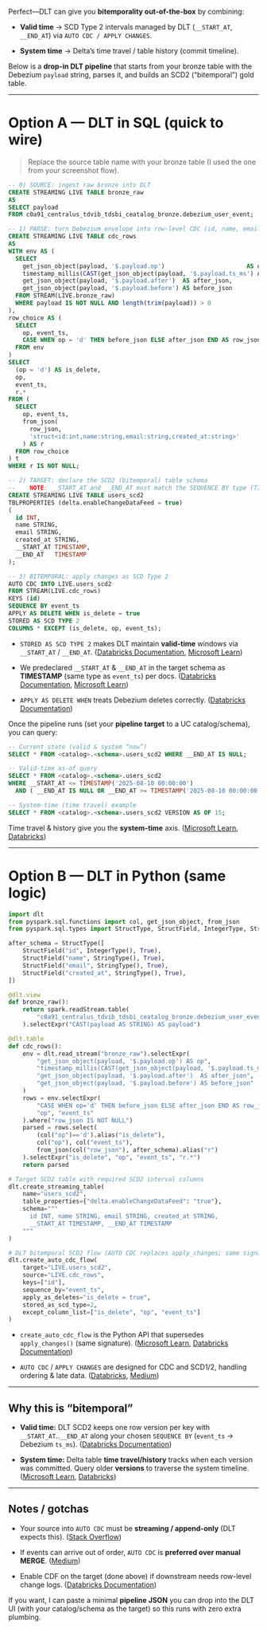 


Perfect—DLT can give you **bitemporality out-of-the-box** by combining:

- **Valid time** → SCD Type 2 intervals managed by DLT (`__START_AT`, `__END_AT`) via `AUTO CDC / APPLY CHANGES`.
    
- **System time** → Delta’s time travel / table history (commit timeline).
    

Below is a **drop-in DLT pipeline** that starts from your bronze table with the Debezium `payload` string, parses it, and builds an SCD2 (“bitemporal”) gold table.

---

# Option A — DLT in **SQL** (quick to wire)

> Replace the source table name with your bronze table (I used the one from your screenshot flow).

```sql
-- 0) SOURCE: ingest raw bronze into DLT
CREATE STREAMING LIVE TABLE bronze_raw
AS
SELECT payload
FROM c0a91_centralus_tdvib_tdsbi_ceatalog_bronze.debezium_user_event;

-- 1) PARSE: turn Debezium envelope into row-level CDC (id, name, email, event_ts, op)
CREATE STREAMING LIVE TABLE cdc_rows
AS
WITH env AS (
  SELECT
    get_json_object(payload, '$.payload.op')                       AS op,
    timestamp_millis(CAST(get_json_object(payload, '$.payload.ts_ms') AS BIGINT)) AS event_ts,
    get_json_object(payload, '$.payload.after')  AS after_json,
    get_json_object(payload, '$.payload.before') AS before_json
  FROM STREAM(LIVE.bronze_raw)
  WHERE payload IS NOT NULL AND length(trim(payload)) > 0
),
row_choice AS (
  SELECT
    op, event_ts,
    CASE WHEN op = 'd' THEN before_json ELSE after_json END AS row_json
  FROM env
)
SELECT
  (op = 'd') AS is_delete,
  op,
  event_ts,
  r.*
FROM (
  SELECT
    op, event_ts,
    from_json(
      row_json,
      'struct<id:int,name:string,email:string,created_at:string>'
    ) AS r
  FROM row_choice
) t
WHERE r IS NOT NULL;

-- 2) TARGET: declare the SCD2 (bitemporal) table schema
--    NOTE: __START_AT and __END_AT must match the SEQUENCE BY type (TIMESTAMP here)
CREATE STREAMING LIVE TABLE users_scd2
TBLPROPERTIES (delta.enableChangeDataFeed = true)
(
  id INT,
  name STRING,
  email STRING,
  created_at STRING,
  __START_AT TIMESTAMP,
  __END_AT   TIMESTAMP
);

-- 3) BITEMPORAL: apply changes as SCD Type 2
AUTO CDC INTO LIVE.users_scd2
FROM STREAM(LIVE.cdc_rows)
KEYS (id)
SEQUENCE BY event_ts
APPLY AS DELETE WHEN is_delete = true
STORED AS SCD TYPE 2
COLUMNS * EXCEPT (is_delete, op, event_ts);
```

- `STORED AS SCD TYPE 2` makes DLT maintain **valid-time** windows via `__START_AT` / `__END_AT`. ([Databricks Documentation](https://docs.databricks.com/aws/en/dlt-ref/dlt-sql-ref-apply-changes-into?utm_source=chatgpt.com "AUTO CDC INTO (Lakeflow Declarative Pipelines)"), [Microsoft Learn](https://learn.microsoft.com/en-us/azure/databricks/dlt-ref/dlt-sql-ref-apply-changes-into?utm_source=chatgpt.com "AUTO CDC INTO (Lakeflow Declarative Pipelines)"))
    
- We predeclared `__START_AT` & `__END_AT` in the target schema as **TIMESTAMP** (same type as `event_ts`) per docs. ([Databricks Documentation](https://docs.databricks.com/aws/en/dlt-ref/dlt-sql-ref-apply-changes-into?utm_source=chatgpt.com "AUTO CDC INTO (Lakeflow Declarative Pipelines)"), [Microsoft Learn](https://learn.microsoft.com/en-us/azure/databricks/dlt-ref/dlt-python-ref-apply-changes?utm_source=chatgpt.com "create_auto_cdc_flow - Azure Databricks"))
    
- `APPLY AS DELETE WHEN` treats Debezium deletes correctly. ([Databricks Documentation](https://docs.databricks.com/aws/en/dlt-ref/dlt-sql-ref-apply-changes-into?utm_source=chatgpt.com "AUTO CDC INTO (Lakeflow Declarative Pipelines)"))
    

Once the pipeline runs (set your **pipeline target** to a UC catalog/schema), you can query:

```sql
-- Current state (valid & system “now”)
SELECT * FROM <catalog>.<schema>.users_scd2 WHERE __END_AT IS NULL;

-- Valid-time as-of query
SELECT * FROM <catalog>.<schema>.users_scd2
WHERE __START_AT <= TIMESTAMP('2025-08-10 00:00:00')
  AND ( __END_AT IS NULL OR __END_AT >= TIMESTAMP('2025-08-10 00:00:00') );

-- System-time (time travel) example
SELECT * FROM <catalog>.<schema>.users_scd2 VERSION AS OF 15;
```

Time travel & history give you the **system-time** axis. ([Microsoft Learn](https://learn.microsoft.com/en-us/azure/databricks/delta/history?utm_source=chatgpt.com "Work with Delta Lake table history - Azure Databricks"), [Databricks](https://www.databricks.com/blog/2019/02/04/introducing-delta-time-travel-for-large-scale-data-lakes.html?utm_source=chatgpt.com "Introducing Delta Time Travel for Large Scale Data Lakes"))

---

# Option B — DLT in **Python** (same logic)

```python
import dlt
from pyspark.sql.functions import col, get_json_object, from_json
from pyspark.sql.types import StructType, StructField, IntegerType, StringType

after_schema = StructType([
    StructField("id", IntegerType(), True),
    StructField("name", StringType(), True),
    StructField("email", StringType(), True),
    StructField("created_at", StringType(), True),
])

@dlt.view
def bronze_raw():
    return spark.readStream.table(
        "c0a91_centralus_tdvib_tdsbi_ceatalog_bronze.debezium_user_event"
    ).selectExpr("CAST(payload AS STRING) AS payload")

@dlt.table
def cdc_rows():
    env = dlt.read_stream("bronze_raw").selectExpr(
        "get_json_object(payload, '$.payload.op') AS op",
        "timestamp_millis(CAST(get_json_object(payload, '$.payload.ts_ms') AS BIGINT)) AS event_ts",
        "get_json_object(payload, '$.payload.after')  AS after_json",
        "get_json_object(payload, '$.payload.before') AS before_json"
    )
    rows = env.selectExpr(
        "CASE WHEN op='d' THEN before_json ELSE after_json END AS row_json",
        "op", "event_ts"
    ).where("row_json IS NOT NULL")
    parsed = rows.select(
        (col("op")=='d').alias("is_delete"),
        col("op"), col("event_ts"),
        from_json(col("row_json"), after_schema).alias("r")
    ).selectExpr("is_delete", "op", "event_ts", "r.*")
    return parsed

# Target SCD2 table with required SCD2 interval columns
dlt.create_streaming_table(
    name="users_scd2",
    table_properties={"delta.enableChangeDataFeed": "true"},
    schema="""
      id INT, name STRING, email STRING, created_at STRING,
      __START_AT TIMESTAMP, __END_AT TIMESTAMP
    """
)

# DLT bitemporal SCD2 flow (AUTO CDC replaces apply_changes; same signature)
dlt.create_auto_cdc_flow(
    target="LIVE.users_scd2",
    source="LIVE.cdc_rows",
    keys=["id"],
    sequence_by="event_ts",
    apply_as_deletes="is_delete = true",
    stored_as_scd_type=2,
    except_column_list=["is_delete", "op", "event_ts"]
)
```

- `create_auto_cdc_flow` is the Python API that supersedes `apply_changes()` (same signature). ([Microsoft Learn](https://learn.microsoft.com/en-us/azure/databricks/dlt-ref/dlt-python-ref-apply-changes?utm_source=chatgpt.com "create_auto_cdc_flow - Azure Databricks"), [Databricks Documentation](https://docs.databricks.com/aws/en/dlt/cdc?utm_source=chatgpt.com "The AUTO CDC APIs: Simplify change data capture with ..."))
    
- `AUTO CDC` / `APPLY CHANGES` are designed for CDC and SCD1/2, handling ordering & late data. ([Databricks](https://www.databricks.com/blog/2022/04/25/simplifying-change-data-capture-with-databricks-delta-live-tables.html?utm_source=chatgpt.com "Change Data Capture With Delta Live Tables"), [Medium](https://medium.com/%40soumen.nandi01/enhancing-databricks-dlt-pipeline-performance-when-using-apply-changes-ad8fa00fb2c3?utm_source=chatgpt.com "Enhancing Databricks DLT Pipeline Performance when ..."))
    

---

## Why this is “bitemporal”

- **Valid time:** DLT SCD2 keeps one row version per key with `__START_AT`..`__END_AT` along your chosen `SEQUENCE BY` (`event_ts` → Debezium `ts_ms`). ([Databricks Documentation](https://docs.databricks.com/aws/en/dlt-ref/dlt-sql-ref-apply-changes-into?utm_source=chatgpt.com "AUTO CDC INTO (Lakeflow Declarative Pipelines)"))
    
- **System time:** Delta table **time travel/history** tracks when each version was committed. Query older **versions** to traverse the system timeline. ([Microsoft Learn](https://learn.microsoft.com/en-us/azure/databricks/delta/history?utm_source=chatgpt.com "Work with Delta Lake table history - Azure Databricks"), [Databricks](https://www.databricks.com/blog/2019/02/04/introducing-delta-time-travel-for-large-scale-data-lakes.html?utm_source=chatgpt.com "Introducing Delta Time Travel for Large Scale Data Lakes"))
    

---

## Notes / gotchas

- Your source into `AUTO CDC` must be **streaming / append-only** (DLT expects this). ([Stack Overflow](https://stackoverflow.com/questions/78142381/databricks-dlt-and-cdc-when-underlying-data-changed?utm_source=chatgpt.com "Databricks DLT and CDC When Underlying Data Changed"))
    
- If events can arrive out of order, `AUTO CDC` is **preferred over manual MERGE**. ([Medium](https://medium.com/%40luijk.r/merge-vs-apply-changes-in-databricks-e9a88dfc9062?utm_source=chatgpt.com "Merge vs. Apply Changes in Databricks | by René Luijk"))
    
- Enable CDF on the target (done above) if downstream needs row-level change logs. ([Databricks Documentation](https://docs.databricks.com/aws/en/delta/delta-change-data-feed?utm_source=chatgpt.com "Use Delta Lake change data feed on Databricks"))
    

If you want, I can paste a minimal **pipeline JSON** you can drop into the DLT UI (with your catalog/schema as the target) so this runs with zero extra plumbing.